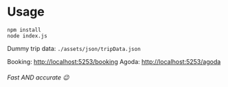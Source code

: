 # Usage

```
npm install
node index.js
```
Dummy trip data: `./assets/json/tripData.json`

Booking: [http://localhost:5253/booking](http://localhost:5253/booking)
Agoda: [http://localhost:5253/agoda](http://localhost:5253/agoda)

###### Fast AND accurate 😉